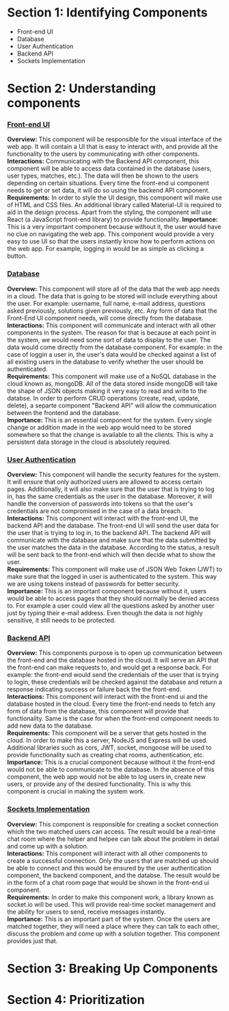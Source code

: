 # Section 1: Identifying Components

- Front-end UI
- Database
- User Authentication
- Backend API
- Sockets Implementation

# Section 2: Understanding components

### **<ins>Front-end UI</ins>**

**Overview:** This component will be responsible for the visual interface of the web app. It will contain a UI that is easy to interact with, and provide all the functionality to the users by communicating with other components.  
**Interactions:** Communicating with the Backend API component, this component will be able to access data contained in the database (users, user types, matches, etc.). The data will then be shown to the users depending on certain situations. Every time the front-end ui component needs to get or set data, it will do so using the backend API component.  
**Requirements:** In order to style the UI design, this component will make use of HTML and CSS files. An additional library called Material-UI is required to aid in the design process. Apart from the styling, the component will use React (a JavaScript front-end library) to provide functionality.
**Importance:** This is a very important component because without it, the user would have no clue on navigating the web app. This component would provide a very easy to use UI so that the users instantly know how to perform actions on the web app. For example, logging in would be as simple as clicking a button.

### **<ins>Database</ins>**

**Overview:** This component will store all of the data that the web app needs in a cloud. The data that is going to be stored will include everything about the user. For example: username, full name, e-mail address, questions asked previously, solutions given previously, etc. Any form of data that the Front-End UI component needs, will come directly from the database.  
**Interactions:** This component will communicate and interact with all other components in the system. The reason for that is because at each point in the system, we would need some sort of data to display to the user. The data would come directly from the database component. For example: in the case of loggin a user in, the user's data would be checked against a list of all existing users in the database to verify whether the user should be authenticated.  
**Requirements:** This component will make use of a NoSQL database in the cloud known as, mongoDB. All of the data stored inside mongoDB will take the shape of JSON objects making it very easy to read and write to the databse. In order to perform CRUD operations (create, read, update, delete), a separte component "Backend API" will allow the communication between the frontend and the database.  
**Importance:** This is an essential component for the system. Every single change or addition made in the web app would need to be stored somewhere so that the change is available to all the clients. This is why a persistent data storage in the cloud is absolutely required.

### **<ins>User Authentication</ins>**

**Overview:** This component will handle the security features for the system. It will ensure that only authorized users are allowed to access certain pages. Additionally, it will also make sure that the user that is trying to log in, has the same credentials as the user in the database. Moreover, it will handle the conversion of passwords into tokens so that the user's credentials are not compromised in the case of a data breach.  
**Interactions:** This component will interact with the front-end UI, the backend API and the database. The front-end UI will send the user data for the user that is trying to log in, to the backend API. The backend API will communicate with the database and make sure that the data submitted by the user matches the data in the database. According to the status, a result will be sent back to the front-end which will then decide what to show the user.  
**Requirements:** This component will make use of JSON Web Token (JWT) to make sure that the logged in user is authenticated to the system. This way we are using tokens instead of passwords for better security.  
**Importance:** This is an important component because without it, users would be able to access pages that they should normally be denied access to. For example a user could view all the questions asked by another user just by typing their e-mail address. Even though the data is not highly sensitive, it still needs to be protected.

### **<ins>Backend API</ins>**

**Overview:** This components purpose is to open up communication between the front-end and the database hosted in the cloud. It will serve an API that the front-end can make requests to, and would get a response back. For example: the front-end would send the credentials of the user that is trying to login, these credentials will be checked against the database and return a response indicating success or failure back the the front-end.  
**Interactions:** This component will interact with the front-end ui and the database hosted in the cloud. Every time the front-end needs to fetch any form of data from the database, this component will provide that functionality. Same is the case for when the front-end component needs to add new data to the database.  
**Requirements:** This component will be a server that gets hosted in the cloud. In order to make this a server, NodeJS and Express will be used. Additional libraries such as cors, JWT, socket, mongoose will be used to provide functionality such as creating chat rooms, authentication, etc.  
**Importance:** This is a crucial component because without it the front-end would not be able to communicate to the database. In the absence of this component, the web app would not be able to log users in, create new users, or provide any of the desired functionality. This is why this component is crucial in making the system work.

### **<ins>Sockets Implementation</ins>**

**Overview:** This component is responsible for creating a socket connection which the two matched users can access. The result would be a real-time chat room where the helper and helpee can talk about the problem in detail and come up with a solution.  
**Interactions:** This component will interact with all other components to create a successful connection. Only the users that are matched up should be able to connect and this would be ensured by the user authentication component, the backend component, and the databse. The result would be in the form of a chat room page that would be shown in the front-end ui component.  
**Requirements:** In order to make this component work, a library known as socket.io will be used. This will provide real-time socket management and the ability for users to send, receive messages instantly.  
**Importance:** This is an important part of the system. Once the users are matched together, they will need a place where they can talk to each other, discuss the problem and come up with a solution together. This component provides just that.

# Section 3: Breaking Up Components

# Section 4: Prioritization
